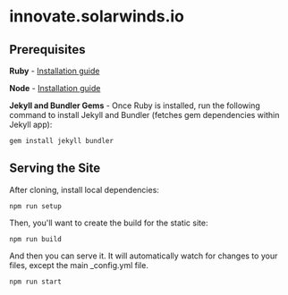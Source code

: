 # innovate.solarwinds.io

## Prerequisites
**Ruby** - [Installation guide](https://www.ruby-lang.org/en/documentation/installation/)

**Node** - [Installation guide](https://nodejs.org/en/download/)

**Jekyll and Bundler Gems** - Once Ruby is installed, run the following command to install Jekyll and Bundler (fetches gem dependencies within Jekyll app):

```
gem install jekyll bundler
```

## Serving the Site
After cloning, install local dependencies:

```
npm run setup
```

Then, you'll want to create the build for the static site:

```
npm run build
```

And then you can serve it. It will automatically watch for changes to your files, except the main _config.yml file.

```
npm run start
```